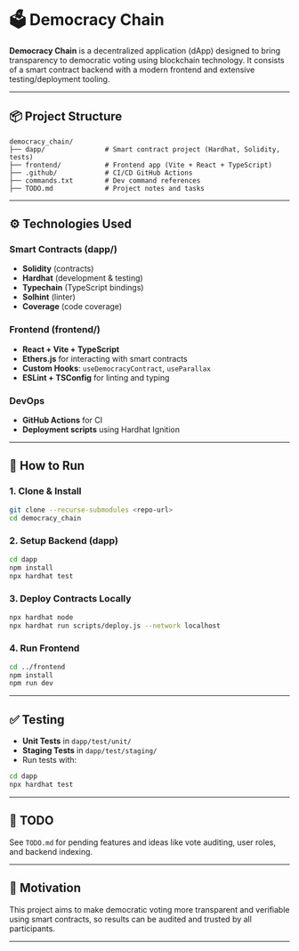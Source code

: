 # 🗳️ Democracy Chain

**Democracy Chain** is a decentralized application (dApp) designed to bring transparency to democratic voting using blockchain technology. It consists of a smart contract backend with a modern frontend and extensive testing/deployment tooling.

---

## 📦 Project Structure

```
democracy_chain/
├── dapp/               # Smart contract project (Hardhat, Solidity, tests)
├── frontend/           # Frontend app (Vite + React + TypeScript)
├── .github/            # CI/CD GitHub Actions
├── commands.txt        # Dev command references
├── TODO.md             # Project notes and tasks
```

---

## ⚙️ Technologies Used

### Smart Contracts (dapp/)

- **Solidity** (contracts)
- **Hardhat** (development & testing)
- **Typechain** (TypeScript bindings)
- **Solhint** (linter)
- **Coverage** (code coverage)

### Frontend (frontend/)

- **React + Vite + TypeScript**
- **Ethers.js** for interacting with smart contracts
- **Custom Hooks**: `useDemocracyContract`, `useParallax`
- **ESLint + TSConfig** for linting and typing

### DevOps

- **GitHub Actions** for CI
- **Deployment scripts** using Hardhat Ignition

---

## 🚀 How to Run

### 1. Clone & Install

```bash
git clone --recurse-submodules <repo-url>
cd democracy_chain
```

### 2. Setup Backend (dapp)

```bash
cd dapp
npm install
npx hardhat test
```

### 3. Deploy Contracts Locally

```bash
npx hardhat node
npx hardhat run scripts/deploy.js --network localhost
```

### 4. Run Frontend

```bash
cd ../frontend
npm install
npm run dev
```

---

## ✅ Testing

- **Unit Tests** in `dapp/test/unit/`
- **Staging Tests** in `dapp/test/staging/`
- Run tests with:

```bash
cd dapp
npx hardhat test
```

---

## 📄 TODO

See `TODO.md` for pending features and ideas like vote auditing, user roles, and backend indexing.

---

## 🧠 Motivation

This project aims to make democratic voting more transparent and verifiable using smart contracts, so results can be audited and trusted by all participants.

---
